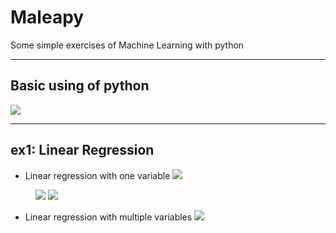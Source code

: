 # Maleapy
Some simple exercises of Machine Learning with python

---


Basic using of python
---

![](https://github.com/Brokenwind/Maleapy/blob/master/imgdocs/images/ex0_aligmv1.png)

---


ex1: Linear Regression
---
* Linear regression with one variable
![](https://github.com/Brokenwind/Maleapy/blob/master/imgdocs/images/ex1_one1.png) 
<figure class="half">
    <img src="https://github.com/Brokenwind/Maleapy/blob/master/imgdocs/images/ex1_one2.png"/>
    <img src="https://github.com/Brokenwind/Maleapy/blob/master/imgdocs/images/ex1_one3.png"/>
</figure>

* Linear regression with multiple variables
![](https://github.com/Brokenwind/Maleapy/blob/master/imgdocs/images/ex1_two1.png)
